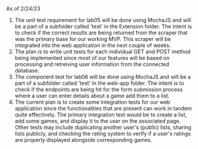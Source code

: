 As of 2/24/23
1) The unit test requirement for lab05 will be done using MochaJS and will be a part of a subfolder called 'test' in the Extension folder. The intent is to check if the correct results are being returned from the scraper that was the primary base for our working MVP. This scraper will be integrated into the web application in the next couple of weeks.
2) The plan is to write unit tests for each individual GET and POST method being implemented since most of our features will be based on processing and retreiving user information from the connected database.
3) The component test for lab06 will be done using MochaJS and will be a part of a subfolder called 'test' in the web-app folder. The intent is to check if the endpoints are being hit for the form submission process where a user can enter details about a game add them to a list.
4) The current plan is to create some integration tests for our web application since the functionalities that are present can work in tandem quite effectively. The primary integration test would be to create a list, add some games, and display it to the user on the associated page. Other tests may include duplicating another user's (public) lists, sharing lists publicly, and checking the rating system to verify if a user's ratings are properly displayed alongside corresponding games.
